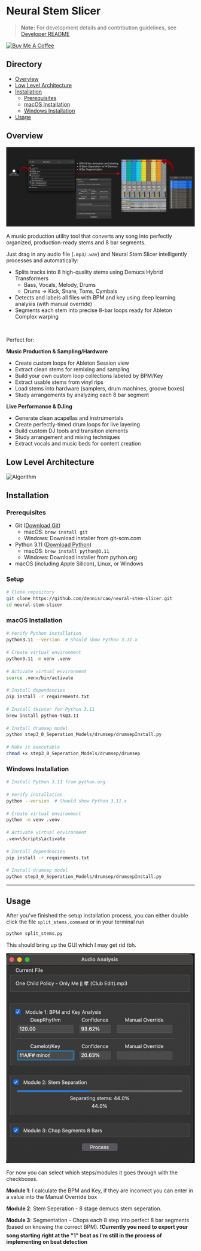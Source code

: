 # Neural Stem Slicer


> **Note:** For development details and contribution guidelines, see [Developer README](README_Dev.md)

<a href="https://buymeacoffee.com/dennisrcao" target="_blank"><img src="https://cdn.buymeacoffee.com/buttons/v2/default-black.png" alt="Buy Me A Coffee" style="height: 60px !important;width: 217px !important;" ></a>



## Directory
- [Overview](#overview)
- [Low Level Architecture](#low-level-architecture)
- [Installation](#installation)
  - [Prerequisites](#prerequisites)
  - [macOS Installation](#macos-installation)
  - [Windows Installation](#windows-installation)
- [Usage](#usage)


## Overview
![Overview](./README_Assets/overview.png)

A music production utility tool that converts any song into perfectly organized, production-ready stems and 8 bar segments.

Just drag in any audio file (`.mp3/.wav`) and Neural Stem Slicer intelligently processes and automatically:

- Splits tracks into 8 high-quality stems using Demucs Hybrid Transformers
  - Bass, Vocals, Melody, Drums
  - Drums → Kick, Snare, Toms, Cymbals
- Detects and labels all files with BPM and key using deep learning analysis (with manual override)
- Segments each stem into precise 8-bar loops ready for Ableton Complex warping
<br>

Perfect for:

**Music Production & Sampling/Hardware**
- Create custom loops for Ableton Session view
- Extract clean stems for remixing and sampling
- Build your own custom loop collections labeled by BPM/Key
- Extract usable stems from vinyl rips
- Load stems into hardware (samplers, drum machines, groove boxes)
- Study arrangements by analyzing each 8 bar segment

**Live Performance & DJing**
- Generate clean acapellas and instrumentals
- Create perfectly-timed drum loops for live layering
- Build custom DJ tools and transition elements
- Study arrangement and mixing techniques
- Extract vocals and music beds for content creation


## Low Level Architecture
![Algorithm](./README_Assets/algorithm-diagram-small.png)


## Installation
### Prerequisites
- Git ([Download Git](https://git-scm.com/downloads))
  - macOS: `brew install git`
  - Windows: Download installer from git-scm.com
- Python 3.11 ([Download Python](https://www.python.org/downloads/))
  - macOS: `brew install python@3.11`
  - Windows: Download installer from python.org
- macOS (including Apple Silicon), Linux, or Windows

### Setup
```bash
# Clone repository
git clone https://github.com/dennisrcao/neural-stem-slicer.git
cd neural-stem-slicer
```

### macOS Installation
```bash
# Verify Python installation
python3.11 --version  # Should show Python 3.11.x

# Create virtual environment
python3.11 -m venv .venv

# Activate virtual environment
source .venv/bin/activate

# Install dependencies
pip install -r requirements.txt

# Install tkinter for Python 3.11
brew install python-tk@3.11

# Install drumsep model
python step3_0_Seperation_Models/drumsep/drumsepInstall.py

# Make it executable
chmod +x step3_0_Seperation_Models/drumsep/drumsep
```

### Windows Installation
```bash
# Install Python 3.11 from python.org

# Verify installation
python --version  # Should show Python 3.11.x

# Create virtual environment
python -m venv .venv

# Activate virtual environment
.venv\Scripts\activate

# Install dependencies
pip install -r requirements.txt

# Install drumsep model
python step3_0_Seperation_Models/drumsep/drumsepInstall.py
```

---

## Usage
After you've finished the setup installation process, you can either double click the file `split_stems.command` or in your terminal  run 
```bash
python split_stems.py
```

This should bring up the GUI which I may get rid tbh. 

![gui](./README_Assets/gui.png)

For now you can select which steps/modules it goes through with the checkboxes. 

**Module 1**: I calculate the BPM and Key, if they are incorrect you can enter in a value into the Manual Override box

**Module 2**: Stem Seperation - 8 stage demucs stem seperation. 

**Module 3**: Segmentation - Chops each 8 step into perfect 8 bar segments (based on knowing the correct BPM). 
❗**Currently you need to export your song starting right at the "1" beat as I'm still in the process of implementing on beat detection**




